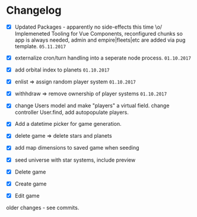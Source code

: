 # Changelog

- [x] Updated Packages - apparently no side-effects this time \o/ Implemeneted Tooling for Vue Components, reconfigured chunks so app is always needed, admin and empire|fleets|etc are added via pug template. `05.11.2017`
- [x] externalize cron/turn handling into a seperate node process. `01.10.2017`
- [x] add orbital index to planets `01.10.2017`
- [x] enlist => assign random player system `01.10.2017`
- [x] withhdraw => remove ownership of player systems `01.10.2017`
- [x] change Users model and make "players" a virtual field. change controller User.find, add autopopulate players.
- [x] Add a datetime picker for game generation.
- [x] delete game => delete stars and planets
- [x] add map dimensions to saved game when seeding
- [x] seed universe with star systems, include preview
- [x] Delete game
- [x] Create game
- [x] Edit game  


older changes - see commits.
